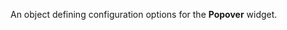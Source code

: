 <!--**
/*-------------------------------------------
    Auto-generated file. Do not modify.
-------------------------------------------

**-->

<!--shortDescription-->
An object defining configuration options for the **Popover** widget.
<!--/shortDescription-->

<!--fullDescription-->

<!--/fullDescription-->